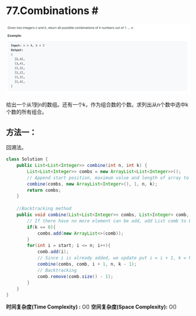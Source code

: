 # 77.Combinations \#

![](.gitbook/assets/image%20%2858%29.png)

给出一个从1到n的数组。还有一个k，作为组合数的个数。求列出从n个数中选中k个数的所有组合。

## 方法一：

回溯法。

```java
class Solution {
    public List<List<Integer>> combine(int n, int k) {
        List<List<Integer>> combs = new ArrayList<List<Integer>>();
        // Append start position, maximum value and length of array to the back function
        combine(combs, new ArrayList<Integer>(), 1, n, k);
        return combs;
    }
    
    //Backtracking method
    public void combine(List<List<Integer>> combs, List<Integer> comb, int start, int n, int k){
        // If there have no more element can be add, add List comb to List combs
        if(k == 0){
            combs.add(new ArrayList<>(comb));
        }
        for(int i = start; i <= n; i++){
            comb.add(i);
            // Since i is already added, we update put i = i + 1, k = k -1 and call the function
            combine(combs, comb, i + 1, n, k - 1);
            // Backtracking
            comb.remove(comb.size() - 1);
        }
    }
}
```

**时间复杂度\(Time Complexity\) :** O\(\)          **空间复杂度\(Space Complexity\):** O\(\)

